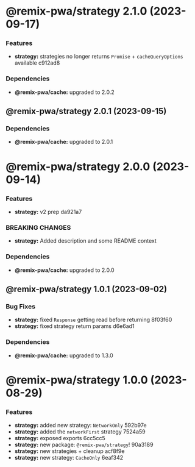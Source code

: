 # @remix-pwa/strategy 2.1.0 (2023-09-17)


### Features

* **strategy:** strategies no longer returns `Promise` + `cacheQueryOptions` available c912ad8





### Dependencies

* **@remix-pwa/cache:** upgraded to 2.0.2

## @remix-pwa/strategy 2.0.1 (2023-09-15)





### Dependencies

* **@remix-pwa/cache:** upgraded to 2.0.1

# @remix-pwa/strategy 2.0.0 (2023-09-14)


### Features

* **strategy:** v2 prep da921a7


### BREAKING CHANGES

* **strategy:** Added description and some README context





### Dependencies

* **@remix-pwa/cache:** upgraded to 2.0.0

## @remix-pwa/strategy 1.0.1 (2023-09-02)


### Bug Fixes

* **strategy:** fixed `Response` getting read before returning 8f03f60
* **strategy:** fixed strategy return params d6e6ad1





### Dependencies

* **@remix-pwa/cache:** upgraded to 1.3.0

# @remix-pwa/strategy 1.0.0 (2023-08-29)


### Features

* **strategy:** added new strategy: `NetworkOnly` 592b97e
* **strategy:** added the `networkFirst` strategy 7524a59
* **strategy:** exposed exports 6cc5cc5
* **strategy:** new package: `@remix-pwa/strategy`! 90a3189
* **strategy:** new strategies + cleanup acf8f9e
* **strategy:** new strategy: `CacheOnly` 6eaf342
